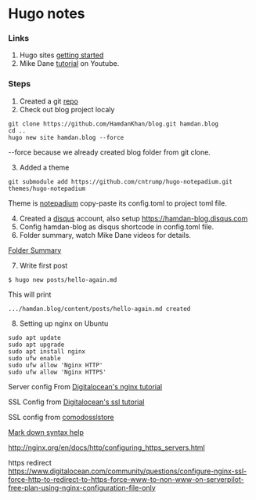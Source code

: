 ﻿# Hugo notes 


### Links
1) Hugo sites [getting started](https://gohugo.io/getting-started/quick-start)
2) Mike Dane [tutorial](https://www.youtube.com/playlist?list=PLLAZ4kZ9dFpOnyRlyS-liKL5ReHDcj4G3) on Youtube.

### Steps
1) Created a git [repo](https://github.com/HamdanKhan/blog)
2) Check out blog project localy  
```
git clone https://github.com/HamdanKhan/blog.git hamdan.blog
cd ..
hugo new site hamdan.blog --force
```
--force because we already created blog folder from git clone. 

3) Added a theme
```
git submodule add https://github.com/cntrump/hugo-notepadium.git themes/hugo-notepadium
```
Theme is [notepadium](https://themes.gohugo.io/hugo-notepadium) copy-paste its config.toml to project toml file. 

4) Created a [disqus](disqus.com) account, also setup https://hamdan-blog.disqus.com 
5) Config hamdan-blog as disqus shortcode in config.toml file.
6) Folder summary, watch Mike Dane videos for details. 

[Folder Summary](/notes/hugo_notes/hugo-dir.png)

7) Write first post
```
$ hugo new posts/hello-again.md
```
This will print  
```
.../hamdan.blog/content/posts/hello-again.md created
```

8) Setting up nginx on Ubuntu 

```
sudo apt update
sudo apt upgrade
sudo apt install nginx
sudo ufw enable
sudo ufw allow 'Nginx HTTP'
sudo ufw allow 'Nginx HTTPS'
```

Server config From [Digitalocean's nginx tutorial](https://www.digitalocean.com/community/tutorials/how-to-install-nginx-on-ubuntu-18-04)

SSL Config from [Digitalocean's ssl tutorial](
https://www.digitalocean.com/community/tutorials/how-to-install-an-ssl-certificate-from-a-commercial-certificate-authority#generate-a-csr-and-private-key)

SSL config from [comodosslstore](https://comodosslstore.com/blog/installing-comodo-positivessl-certificate-on-nginx.html)

[Mark down syntax help](
https://www.markdownguide.org/basic-syntax/)

http://nginx.org/en/docs/http/configuring_https_servers.html

https redirect
https://www.digitalocean.com/community/questions/configure-nginx-ssl-force-http-to-redirect-to-https-force-www-to-non-www-on-serverpilot-free-plan-using-nginx-configuration-file-only
